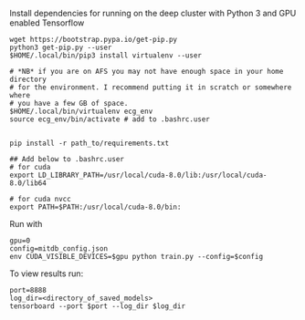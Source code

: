 Install dependencies for running on the deep cluster with Python 3 and GPU enabled Tensorflow

```
wget https://bootstrap.pypa.io/get-pip.py
python3 get-pip.py --user
$HOME/.local/bin/pip3 install virtualenv --user

# *NB* if you are on AFS you may not have enough space in your home directory
# for the environment. I recommend putting it in scratch or somewhere where 
# you have a few GB of space.
$HOME/.local/bin/virtualenv ecg_env
source ecg_env/bin/activate # add to .bashrc.user


pip install -r path_to/requirements.txt

## Add below to .bashrc.user
# for cuda 
export LD_LIBRARY_PATH=/usr/local/cuda-8.0/lib:/usr/local/cuda-8.0/lib64

# for cuda nvcc
export PATH=$PATH:/usr/local/cuda-8.0/bin:
```

Run with
```
gpu=0
config=mitdb_config.json
env CUDA_VISIBLE_DEVICES=$gpu python train.py --config=$config
```

To view results run:
```
port=8888
log_dir=<directory_of_saved_models>
tensorboard --port $port --log_dir $log_dir
```
